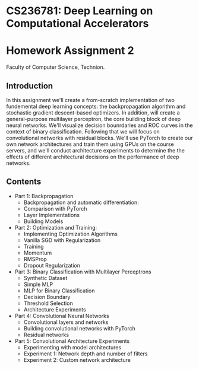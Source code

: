 # CS236781: Deep Learning on Computational Accelerators
# Homework Assignment 2

Faculty of Computer Science, Technion.
## Introduction
In this assignment we'll create a from-scratch implementation of two fundemental deep learning concepts: 
the backpropagation algorithm and stochastic gradient descent-based optimizers. In addition, will create 
a general-purpose multilayer perceptron, the core building block of deep neural networks. We'll visualize 
decision bounrdaries and ROC curves in the context of binary classification. Following that we will focus 
on convolutional networks with residual blocks. We'll use PyTorch to create our own network architectures 
and train them using GPUs on the course servers, and we'll conduct architecture experiments to determine 
the the effects of different architectural decisions on the performance of deep networks.

## Contents

- Part 1: Backpropagation
    - Backpropagation and automatic differentiation:
    - Comparison with PyTorch
    - Layer Implementations
    - Building Models
- Part 2: Optimization and Training:
    - Implementing Optimization Algorithms
    - Vanilla SGD with Regularization
    - Training
    - Momentum
    - RMSProp
    - Dropout Regularization
- Part 3: Binary Classification with Multilayer Perceptrons
    - Synthetic Dataset
    - Simple MLP
    - MLP for Binary Classification
    - Decision Boundary
    - Threshold Selection
    - Architecture Experiments
- Part 4: Convolutional Neural Networks
    - Convolutional layers and networks
    - Building convolutional networks with PyTorch
    - Residual networks
- Part 5: Convolutional Architecture Experiments
    - Experimenting with model architectures
    - Experiment 1: Network depth and number of filters
    - Experiment 2: Custom network architecture
 









